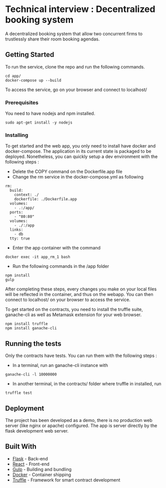 # Technical interview : Decentralized booking system

A decentralized booking system that allow two concurrent firms to trustlessly share their room booking agendas.

## Getting Started

To run the service, clone the repo and run the following commands.

```
cd app/
docker-compose up --build
```

To access the service, go on your browser and connect to localhost/

### Prerequisites

You need to have nodejs and npm installed.

```
sudo apt-get install -y nodejs
```

### Installing

To get started and the web app, you only need to install have docker and docker-compose.
The application in its current state is packaged to be deployed. Nonetheless, you can quickly setup a dev environment with the following steps :

* Delete the COPY command on the Dockerfile.app file
* Change the rm service in the docker-compose.yml as following

```
rm:
  build:
    context: ./
    dockerfile: ./Dockerfile.app
  volumes:
    - .:/app/
  ports:
    - "80:80"
  volumes:
    - ./:/app
  links:
    - db
  tty: true
```  

* Enter the app container with the command

```
docker exec -it app_rm_1 bash
```

* Run the following commands in the /app folder

```
npm install
gulp
```

After completing these steps, every changes you make on your local files will be reflected in the container, and thus on the webapp.
You can then connect to localhost/ on your browser to access the service.


To get started on the contracts, you need to install the truffle suite, ganache-cli as well as Metamask extension for your web browser.


```
npm install truffle
npm install ganache-cli
```


## Running the tests

Only the contracts have tests.
You can run them with the following steps :

* In a terminal, run an ganache-cli instance with

```
ganache-cli -l 10000000
```

* In another terminal, in the contracts/ folder where truffle in installed, run

```
truffle test
```

## Deployment

The project has been developed as a demo, there is no production web server (like nginx or apache) configured. The app is server directly by the flask development web server.

## Built With

* [Flask](http://www.http://flask.pocoo.org/) - Back-end
* [React](https://reactjs.org/) - Front-end
* [Gulp](https://gulpjs.com/) - Building and bundling
* [Docker](https://www.docker.com/) - Container shipping
* [Truffle](http://www.http://truffleframework.com/) - Framework for smart contract development

